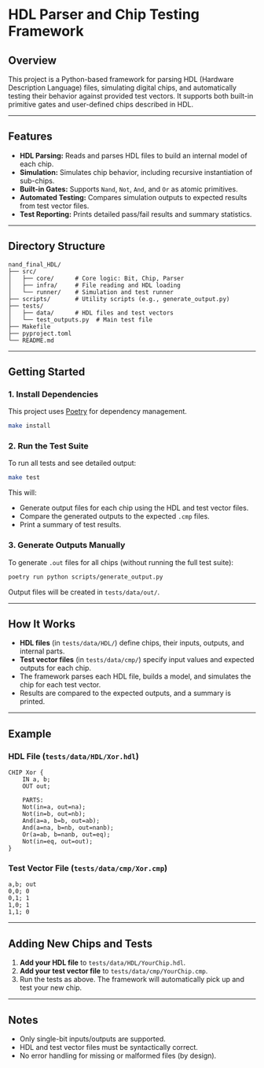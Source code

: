 # HDL Parser and Chip Testing Framework

## Overview

This project is a Python-based framework for parsing HDL (Hardware Description Language) files, simulating digital chips, and automatically testing their behavior against provided test vectors. It supports both built-in primitive gates and user-defined chips described in HDL.

---

## Features

- **HDL Parsing:** Reads and parses HDL files to build an internal model of each chip.
- **Simulation:** Simulates chip behavior, including recursive instantiation of sub-chips.
- **Built-in Gates:** Supports `Nand`, `Not`, `And`, and `Or` as atomic primitives.
- **Automated Testing:** Compares simulation outputs to expected results from test vector files.
- **Test Reporting:** Prints detailed pass/fail results and summary statistics.

---

## Directory Structure

```
nand_final_HDL/
├── src/
│   ├── core/      # Core logic: Bit, Chip, Parser
│   ├── infra/     # File reading and HDL loading
│   └── runner/    # Simulation and test runner
├── scripts/       # Utility scripts (e.g., generate_output.py)
├── tests/
│   ├── data/      # HDL files and test vectors
│   └── test_outputs.py  # Main test file
├── Makefile
├── pyproject.toml
└── README.md
```

---

## Getting Started

### 1. Install Dependencies

This project uses [Poetry](https://python-poetry.org/) for dependency management.

```sh
make install
```

### 2. Run the Test Suite

To run all tests and see detailed output:

```sh
make test
```

This will:
- Generate output files for each chip using the HDL and test vector files.
- Compare the generated outputs to the expected `.cmp` files.
- Print a summary of test results.

### 3. Generate Outputs Manually

To generate `.out` files for all chips (without running the full test suite):

```sh
poetry run python scripts/generate_output.py
```

Output files will be created in `tests/data/out/`.

---

## How It Works

- **HDL files** (in `tests/data/HDL/`) define chips, their inputs, outputs, and internal parts.
- **Test vector files** (in `tests/data/cmp/`) specify input values and expected outputs for each chip.
- The framework parses each HDL file, builds a model, and simulates the chip for each test vector.
- Results are compared to the expected outputs, and a summary is printed.

---

## Example

### HDL File (`tests/data/HDL/Xor.hdl`)

```hdl
CHIP Xor {
    IN a, b;
    OUT out;

    PARTS:
    Not(in=a, out=na);
    Not(in=b, out=nb);
    And(a=a, b=b, out=ab);
    And(a=na, b=nb, out=nanb);
    Or(a=ab, b=nanb, out=eq);
    Not(in=eq, out=out);
}
```

### Test Vector File (`tests/data/cmp/Xor.cmp`)

```csv
a,b; out
0,0; 0
0,1; 1
1,0; 1
1,1; 0
```

---

## Adding New Chips and Tests

1. **Add your HDL file** to `tests/data/HDL/YourChip.hdl`.
2. **Add your test vector file** to `tests/data/cmp/YourChip.cmp`.
3. Run the tests as above. The framework will automatically pick up and test your new chip.

---

## Notes

- Only single-bit inputs/outputs are supported.
- HDL and test vector files must be syntactically correct.
- No error handling for missing or malformed files (by design).